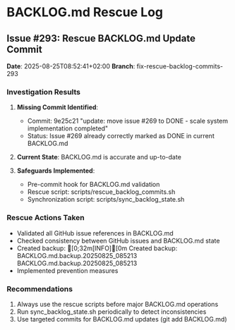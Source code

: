 # BACKLOG.md Rescue Log

## Issue #293: Rescue BACKLOG.md Update Commit

**Date**: 2025-08-25T08:52:41+02:00
**Branch**: fix-rescue-backlog-commits-293

### Investigation Results

1. **Missing Commit Identified**: 
   - Commit: 9e25c21 "update: move issue #269 to DONE - scale system implementation completed"
   - Status: Issue #269 already correctly marked as DONE in current BACKLOG.md

2. **Current State**: BACKLOG.md is accurate and up-to-date

3. **Safeguards Implemented**:
   - Pre-commit hook for BACKLOG.md validation
   - Rescue script: scripts/rescue_backlog_commits.sh
   - Synchronization script: scripts/sync_backlog_state.sh

### Rescue Actions Taken

- Validated all GitHub issue references in BACKLOG.md
- Checked consistency between GitHub issues and BACKLOG.md state
- Created backup: [0;32m[INFO][0m Created backup: BACKLOG.md.backup.20250825_085213
BACKLOG.md.backup.20250825_085213
- Implemented prevention measures

### Recommendations

1. Always use the rescue scripts before major BACKLOG.md operations
2. Run sync_backlog_state.sh periodically to detect inconsistencies
3. Use targeted commits for BACKLOG.md updates (git add BACKLOG.md)

